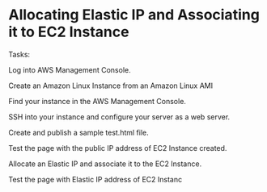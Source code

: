 
# Allocating Elastic IP and Associating it to EC2 Instance

Tasks:

Log into AWS Management Console.

Create an Amazon Linux Instance from an Amazon Linux AMI

Find your instance in the AWS Management Console.

SSH into your instance and configure your server as a web server.

Create and publish a sample test.html file.

Test the page with the public IP address of EC2 Instance created.

Allocate an Elastic IP and associate it to the EC2 Instance.

Test the page with Elastic IP address of EC2 Instanc
